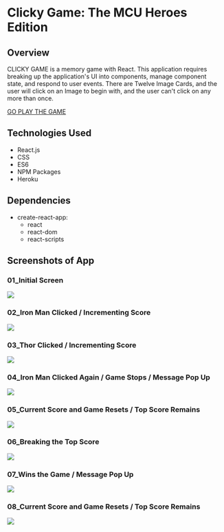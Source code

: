 # Clicky Game: The MCU Heroes Edition


## Overview
CLICKY GAME is a memory game with React. This application requires breaking up the application's UI into components, manage component state, and respond to user events. There are Twelve Image Cards, and the user will click on an Image to begin with, and the user can't click on any more than once.

[GO PLAY THE GAME](https://clicky-game-mcu-edition.herokuapp.com/)


## Technologies Used
- React.js
- CSS
- ES6
- NPM Packages
- Heroku


## Dependencies
- create-react-app:
    - react
    - react-dom
    - react-scripts


## Screenshots of App

### 01_Initial Screen
<img src="screen_shots/01_dom.png">

### 02_Iron Man Clicked / Incrementing Score
<img src="screen_shots/02_ironman-clicked-incrementing.png">

### 03_Thor Clicked / Incrementing Score
<img src="screen_shots/03_thor-clicked-incrementing.png">

### 04_Iron Man Clicked Again / Game Stops / Message Pop Up
<img src="screen_shots/04_ironman-clickedagain-stop.png">

### 05_Current Score and Game Resets / Top Score Remains
<img src="screen_shots/05_score-reset.png">

### 06_Breaking the Top Score
<img src="screen_shots/06_breaking-top-score.png">

### 07_Wins the Game / Message Pop Up
<img src="screen_shots/07_win.png">

### 08_Current Score and Game Resets / Top Score Remains
<img src="screen_shots/08_reset-game.png">


